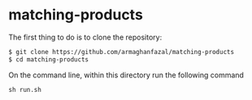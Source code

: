 # matching-products

The first thing to do is to clone the repository:

```sh
$ git clone https://github.com/armaghanfazal/matching-products
$ cd matching-products
```

On the command line, within this directory run the following command
```
sh run.sh
```
